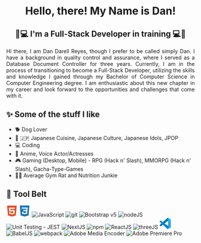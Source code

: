 <h1 align="center">Hello, there! My Name is Dan!</h1>

<h2 align="center">🚧💻 I'm a Full-Stack Developer in training 💻🚧</h2>

<p align="justify">Hi there, I am Dan Darell Reyes, though I prefer to be called simply Dan. I have a background in quality control and assurance, where I served as a Database Document Controller for three years. Currently, I am in the process of transitioning to become a Full-Stack Developer, utilizing the skills and knowledge I gained through my Bachelor of Computer Science in Computer Engineering degree. I am enthusiastic about this new chapter in my career and look forward to the opportunities and challenges that come with it.</p>

## ✨ Some of the stuff I like
- 🐕 Dog Lover
- 🥡 🇯🇵 Japanese Cuisine, Japanese Culture, Japanese Idols, JPOP
- 💻 Coding
- 🎥 Anime, Voice Actor/Actresses
- 🎮 Gaming (Desktop, Mobile) - RPG (Hack n' Slash), MMORPG (Hack n' Slash), Gacha-Type-Games
- 🏋️‍♀️ Average Gym Rat and Nutrition Junkie

## 🔨 Tool Belt 
<img src="https://raw.githubusercontent.com/devicons/devicon/2ae2a900d2f041da66e950e4d48052658d850630/icons/html5/html5-plain.svg" width="30" height="30" title="HTML" alt="HTML"/>  <img src="https://raw.githubusercontent.com/devicons/devicon/2ae2a900d2f041da66e950e4d48052658d850630/icons/css3/css3-plain.svg" width="30" height="30" title="CSS" alt="CSS"/>  <img src="https://raw.githubusercontent.com/jmnote/z-icons/master/svg/javascript.svg" width="30" height="30" title="JavaScript" alt="JavaScript"/>  <img src="https://raw.githubusercontent.com/jmnote/z-icons/master/svg/git.svg" width="30" height="30" title="git" alt="git"/>  <img src="https://raw.githubusercontent.com/jmnote/z-icons/master/svg/bootstrap.svg" width="30" height="30" title="Bootstrap v5" alt="Bootstrap v5"/>    <img src="https://www.vectorlogo.zone/logos/nodejs/nodejs-icon.svg" width="30" height="30" title="nodeJS" alt="nodeJS"/>   <img src="https://www.vectorlogo.zone/logos/jestjsio/jestjsio-icon.svg" width="30" height="30" title="Jest" alt="Unit Testing - JEST"/>   <img src="https://upload.wikimedia.org/wikipedia/commons/8/8e/Nextjs-logo.svg" height="30" title="NextJS" alt="NextJS"/>   <img src="https://www.vectorlogo.zone/logos/npmjs/npmjs-icon.svg" width="30" height="30" title="npm" alt="npm"/>  <img src="https://cdn.freebiesupply.com/logos/large/2x/react-1-logo-svg-vector.svg" width="30" height="30" title="ReactJS" alt="ReactJS"/>  <img src="https://upload.wikimedia.org/wikipedia/commons/3/3f/Three.js_Icon.svg" width="30" height="30" title="threeJS" alt="threeJS"/>  <img src="https://raw.githubusercontent.com/devicons/devicon/2ae2a900d2f041da66e950e4d48052658d850630/icons/vscode/vscode-original.svg" width="30" height="30" title="VSCODE" alt="VSCODE"/>    <img src="https://user-images.githubusercontent.com/3025322/87547253-bf050400-c6a2-11ea-950a-280311bc6cc8.png" width="30" height="30" title="BabelJS" alt="BabelJS"/>   <img src="https://icon2.cleanpng.com/20190417/rvr/kisspng-webpack-computer-icons-scalable-vector-graphics-re-webpack-svg-icon-transparent-amp-png-clipart-fre-5cb798706bab97.580706991555535984441.jpg" width="30" height="30" title="webpack" alt="webpack"/>   <img src="https://i.imgur.com/soihDkP.png" width="30" height="30" title="Adobe Media Encoder" alt="Adobe Media Encoder"/>  <img src="https://i.imgur.com/OICubrr.png" width="30" height="30" title="Adobe Premiere Pro" alt="Adobe Premiere Pro"/>

<!-- <p align="right">
  <img src="https://i.imgur.com/rv51doC.gif" width="200" height="200"><img src="https://i.imgur.com/Bu3CeEO.gif" width="200" height="200"><img src="https://i.imgur.com/GcD2Vuh.gif" width="200" height="200"><img src="https://i.imgur.com/F6yPkta.gif" width="200" height="200"><img src="https://i.imgur.com/pw1sw3j.gif" width="200" height="200">
</p> -->


<!--
**dan046/dan046** is a ✨ _special_ ✨ repository because its `README.md` (this file) appears on your GitHub profile.

Here are some ideas to get you started:

- 🔭 I’m currently working on ...
- 🌱 I’m currently learning ...
- 👯 I’m looking to collaborate on ...
- 🤔 I’m looking for help with ...
- 💬 Ask me about ...
- 📫 How to reach me: ...
- 😄 Pronouns: ...
- ⚡ Fun fact: ...
-->
